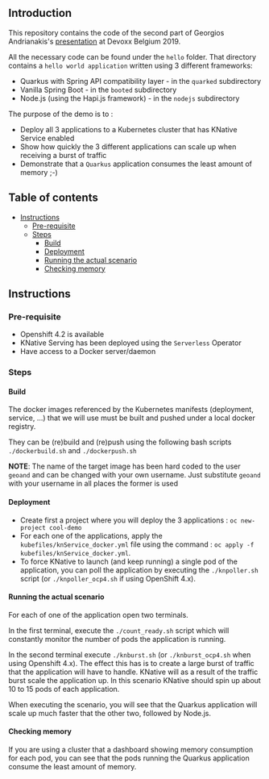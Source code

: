 ## Introduction

This repository contains the code of the second part of Georgios Andrianakis's [presentation](https://www.youtube.com/watch?v=9wJm8g83vqA&t=2678s) at Devoxx Belgium 2019.

All the necessary code can be found under the `hello` folder. That directory contains a `hello world application` written using 3 different frameworks: 
* Quarkus with Spring API compatibility layer - in the `quarked` subdirectory
* Vanilla Spring Boot  - in the `booted` subdirectory
* Node.js (using the Hapi.js framework) - in the `nodejs` subdirectory  

The purpose of the demo is to :
- Deploy all 3 applications to a Kubernetes cluster that has KNative Service enabled
- Show how quickly the 3 different applications can scale up when receiving a burst of traffic
- Demonstrate that a `Quarkus` application consumes the least amount of memory ;-)

## Table of contents

  * [Instructions](#instructions)
     * [Pre-requisite](#pre-requisite)
     * [Steps](#steps)
        * [Build](#build)
        * [Deployment](#deployment)
        * [Running the actual scenario](#running-the-actual-scenario)
        * [Checking memory](#checking-memory)

## Instructions

### Pre-requisite

- Openshift 4.2 is available
- KNative Serving has been deployed using the `Serverless` Operator
- Have access to a Docker server/daemon

### Steps

#### Build 

The docker images referenced by the Kubernetes manifests (deployment, service, ...) that we will use
must be built and pushed under a local docker registry.

They can be (re)build and (re)push using the following bash scripts `./dockerbuild.sh` and `./dockerpush.sh`

**NOTE**: The name of the target image has been hard coded to the user `geoand` and can be changed with your own username. Just substitute `geoand` with your username in all places the former is used

#### Deployment

- Create first a project where you will deploy the 3 applications : `oc new-project cool-demo`
- For each one of the applications, apply the `kubefiles/knService_docker.yml` file using the command : `oc apply -f kubefiles/knService_docker.yml`.
- To force KNative to launch (and keep running) a single pod of the application, you can poll the application by executing the `./knpoller.sh` script (or `./knpoller_ocp4.sh` if using OpenShift 4.x).

#### Running the actual scenario

For each of one of the application open two terminals.

In the first terminal, execute the `./count_ready.sh` script which will constantly monitor the number of pods the application is running.

In the second terminal execute `./knburst.sh` (or `./knburst_ocp4.sh` when using Openshift 4.x). The effect this has is to create a large burst of traffic that the application will have to handle.
KNative will as a result of the traffic burst scale the application up. In this scenario KNative should spin up about 10 to 15 pods of each application.

When executing the scenario, you will see that the Quarkus application will scale up much faster that the other two, followed by Node.js.


#### Checking memory

If you are using a cluster that a dashboard showing memory consumption for each pod, you can see that the pods running the Quarkus application consume the least amount of memory.


  
